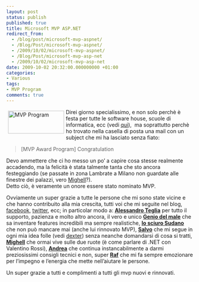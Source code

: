 ```yaml
---
layout: post
status: publish
published: true
title: Microsoft MVP ASP.NET
redirect_from: 
  - /blog/post/microsoft-mvp-aspnet/
  - /Blog/Post/microsoft-mvp-aspnet/
  - /2009/10/02/microsoft-mvp-aspnet/
  - /Blog/Post/microsoft-mvp-asp-net
  - /2009/10/02/microsoft-mvp-asp-net
date: 2009-10-02 20:32:00.000000000 +01:00
categories:
- Various
tags:
- MVP Program
comments: true
---
```

<p>
	<img align="left" alt="MVP Program" height="61" hspace="5" src="http://imperugo.tostring.it/themes/default/images/mvp.png" vspace="5" width="150" />Direi giorno specialissimo, e non solo perch&egrave; &egrave; festa per tutte le software house, scuole di informatica, ecc (vedi <a href="http://www.weloveraf.com/post/2009/10/01/Fact-7b18BB3C3A-DE44-4418-BF14-4A8953444BBB7d.aspx" rel="nofollow" target="_blank" title="www.weloveraf.com">qui</a>),&nbsp; ma soprattutto perch&egrave; ho trovato nella casella di posta una mail con un subject che mi ha lasciato senza fiato:</p>
<blockquote>
	<p>
		[MVP Award Program] Congratulation</p>
</blockquote>
<p>
	Devo ammettere che ci ho messo un po&rsquo; a capire cosa stesse realmente accadendo, ma la felicit&agrave; &egrave; stata talmente tanta che sto ancora festeggiando (se passate in zona Lambrate a Milano non guardate alle finestre dei palazzi, vero <a href="http://www.michelelocuratolo.com/" rel="nofollow" target="_blank" title="Michele Locuratolo">Mighell</a>?). <br />
	Detto ci&ograve;, &egrave; veramente un onore essere stato nominato MVP.</p>
<p>
	Ovviamente un super grazie a tutte le persone che mi sono state vicine e che hanno contribuito alla mia crescita, tutti voi che mi seguite nel blog, <a href="http://www.facebook.com/imperugo" rel="nofollow" target="_blank" title="My Facebook Profile">facebook</a>, <a href="http://twitter.com/imperugo" rel="nofollow" target="_blank" title="Twitter">twitter</a>, ecc; in particolar modo a: <strong><a href="http://blogs.technet.com/alead_msft/" rel="nofollow" target="_blank" title="Alessandro Teglia">Alessandro Teglia</a></strong> per tutto il supporto, pazienza e molto altro ancora, il vero e unico <strong><a href="http://www.geniodelmale.info/" rel="nofollow" target="_blank" title="Lorenzo Barbieri">Genio del male</a></strong>&nbsp;che sa inventare features incredibili ma sempre realistiche, <strong><a href="http://blogs.ugidotnet.org/janky" rel="nofollow" target="_blank">lo sciuro Sudano</a></strong> che non pu&ograve; mancare mai (anche lui rinnovato MVP), <strong><a href="http://blogs.ugidotnet.org/SalvoDiFazio/Default.aspx" rel="nofollow" target="_blank" title="Il Blog di Salvatore Di Fazio">Salvo</a></strong> che mi segue in ogni mia idea folle (vedi <a href="http://imperugo.tostring.it/Categories/Archive/Dexter" target="_blank" title="Dexter Blog Engine">dexter</a>) senza neanche domandarsi di cosa si tratti, <strong><a href="http://www.michelelocuratolo.com/" rel="nofollow" target="_blank" title="Michele Locuratolo">Mighell</a></strong> che ormai vive sulle due ruote (&egrave; come parlare di .NET con Valentino Rossi), <strong><a href="http://blogs.ugidotnet.org/pape" rel="nofollow" target="_blank" title="Andrea Saltarello">Andrea</a></strong> che continua instancabilmente a darmi preziosissimi consigli tecnici e non, super <strong><a href="http://blogs.ugidotnet.org/raffaele/Default.aspx" rel="nofollow" target="_blank" title="Raffaele Rialdi">Raf</a></strong> che mi fa sempre emozionare per l&rsquo;impegno e l&rsquo;energia che mette nell&rsquo;aiutare le persone.</p>
<p>
	Un super grazie a tutti e complimenti a tutti gli mvp nuovi e rinnovati.</p>
